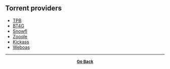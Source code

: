 ## Torrent providers

  - [TPB](https://thepiratebay.org/)
  - [BT4G](https://bt4g.com/)  
  - [Snowfl](https://snowfl.com/#)  
  - [Zooqle](https://zooqle.com/)  
  - [Kickass](https://katcr.co/new/full/)
  - [Weboas](https://weboas.is/)

---

<p align="center">
  <b>
  <a href="https://gs1293.github.io/resource.html"> <font size="-1">Go Back</font></a>
  </b>
</p>
